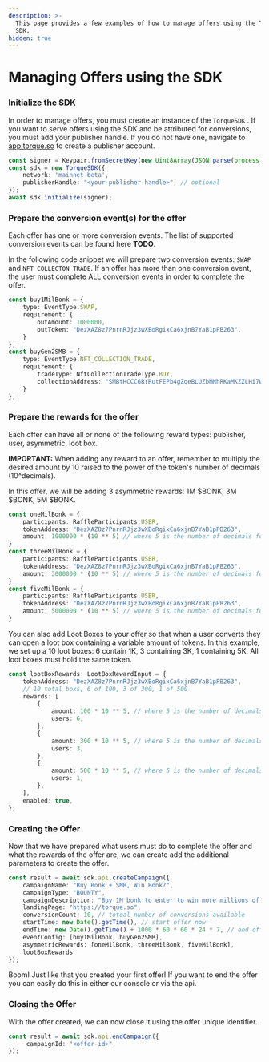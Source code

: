 ```yaml
---
description: >-
  This page provides a few examples of how to manage offers using the Torque
  SDK.
hidden: true
---
```


# Managing Offers using the SDK

### Initialize the SDK

In order to manage offers, you must create an instance of the `TorqueSDK` . If you want to serve offers using the SDK and be attributed for conversions, you must add your publisher handle. If you do not have one, navigate to [app.torque.so](https://app.torque.so/account) to create a publisher account.

```typescript
const signer = Keypair.fromSecretKey(new Uint8Array(JSON.parse(process.env.ADMIN_KEY as string)));
const sdk = new TorqueSDK({
    network: 'mainnet-beta',
    publisherHandle: "<your-publisher-handle>", // optional
});
await sdk.initialize(signer);
```

### Prepare the conversion event(s) for the offer

Each offer has one or more conversion events. The list of supported conversion events can be found here **TODO**.&#x20;

In the following code snippet we will prepare two conversion events: `SWAP` and `NFT_COLLECTON_TRADE`. If an offer has more than one conversion event, the user must complete ALL conversion events in order to complete the offer.&#x20;

```typescript
const buy1MilBonk = {
    type: EventType.SWAP,
    requirement: {
        outAmount: 1000000,
        outToken: "DezXAZ8z7PnrnRJjz3wXBoRgixCa6xjnB7YaB1pPB263",
    }
};
const buyGen2SMB = {
    type: EventType.NFT_COLLECTION_TRADE,
    requirement: {
        tradeType: NftCollectionTradeType.BUY,
        collectionAddress: "SMBtHCCC6RYRutFEPb4gZqeBLUZbMNhRKaMKZZLHi7W",
    }
};
```

### Prepare the rewards for the offer

Each offer can have all or none of the following reward types: publisher, user, asymmetric, loot box.&#x20;

**IMPORTANT:** When adding any reward to an offer, remember to multiply the desired amount by 10 raised to the power of the token's number of decimals (10^decimals).

In this offer, we will be adding 3 asymmetric rewards: 1M $BONK, 3M $BONK, 5M $BONK.&#x20;

```typescript
const oneMilBonk = {
    participants: RaffleParticipants.USER,
    tokenAddress: "DezXAZ8z7PnrnRJjz3wXBoRgixCa6xjnB7YaB1pPB263",
    amount: 1000000 * (10 ** 5) // where 5 is the number of decimals for BONK
}
const threeMilBonk = {
    participants: RaffleParticipants.USER,
    tokenAddress: "DezXAZ8z7PnrnRJjz3wXBoRgixCa6xjnB7YaB1pPB263",
    amount: 3000000 * (10 ** 5) // where 5 is the number of decimals for BONK
}
const fiveMilBonk = {
    participants: RaffleParticipants.USER,
    tokenAddress: "DezXAZ8z7PnrnRJjz3wXBoRgixCa6xjnB7YaB1pPB263",
    amount: 5000000 * (10 ** 5) // where 5 is the number of decimals for BONK
}
```

You can also add Loot Boxes to your offer so that when a user converts they can open a loot box containing a variable amount of tokens. In this example, we set up a 10 loot boxes: 6 contain 1K, 3 containing 3K, 1 containing 5K. All loot boxes must hold the same token.

```typescript
const lootBoxRewards: LootBoxRewardInput = {
    tokenAddress: "DezXAZ8z7PnrnRJjz3wXBoRgixCa6xjnB7YaB1pPB263",
    // 10 total boxs, 6 of 100, 3 of 300, 1 of 500
    rewards: [
        {
            amount: 100 * 10 ** 5, // where 5 is the number of decimals for BONK
            users: 6,
        },
        {
            amount: 300 * 10 ** 5, // where 5 is the number of decimals for BONK
            users: 3,
        },
        {
            amount: 500 * 10 ** 5, // where 5 is the number of decimals for BONK
            users: 1,
        },
    ],
    enabled: true,
};
```



### Creating the Offer

Now that we have prepared what users must do to complete the offer and what the rewards of the offer are, we can create add the additional parameters to create the offer.&#x20;

```typescript
const result = await sdk.api.createCampaign({
    campaignName: "Buy Bonk + SMB, Win Bonk?",
    campaignType: "BOUNTY",
    campaignDescription: "Buy 1M bonk to enter to win more millions of Bonk.",
    landingPage: "https://torque.so",
    conversionCount: 10, // totoal number of conversions available 
    startTime: new Date().getTime(), // start offer now
    endTime: new Date().getTime() + 1000 * 60 * 60 * 24 * 7, // end offer in a week
    eventConfig: [buy1MilBonk, buyGen2SMB],
    asymmetricRewards: [oneMilBonk, threeMilBonk, fiveMilBonk],
    lootBoxRewards
});
```

Boom! Just like that you created your first offer! If you want to end the offer you can easily do this in either our console or via the api.&#x20;

### Closing the Offer

With the offer created, we can now close it using the offer unique identifier.&#x20;

```typescript
const result = await sdk.api.endCampaign({
     campaignId: "<offer-id>",
});
```





